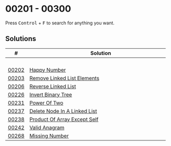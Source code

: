# 00201 - 00300

Press <kbd>Control</kbd> + <kbd>F</kbd> to search for anything you want.

## Solutions
| # | Solution | Topic | Difficulty |
| --- | --- | --- | --- |
| | &emsp;&emsp;&emsp;&emsp;&emsp;&emsp;&emsp;&emsp;&emsp;&emsp;&emsp;&emsp;&emsp;&emsp;&emsp;&emsp;&emsp;&emsp;&emsp;&emsp;&emsp;&emsp;&emsp;&emsp;&emsp;&emsp;&emsp;&emsp; | &emsp;&emsp;&emsp;&emsp;&emsp;&emsp;&emsp;&emsp;&emsp;&emsp; | |  
| [00202](https://leetcode.com/problems/happy-number/) | [Happy Number](00202-happy-number.cpp) | `Hashmap` | Easy |  
| [00203](https://leetcode.com/problems/remove-linked-list-elements/) | [Remove Linked List Elements](00203-remove-linked-list-elements.cpp) | `Linked-List` | Easy |  
| [00206](https://leetcode.com/problems/reverse-linked-list/) | [Reverse Linked List](00206-reverse-linked-list.cpp) | `Linked-List` | Easy |  
| [00226](https://leetcode.com/problems/invert-binary-tree/) | [Invert Binary Tree](00226-invert-binary-tree.cpp) | `Tree` | Easy |  
| [00231](https://leetcode.com/problems/power-of-two/) | [Power Of Two](00231-power-of-two.cpp) | `Bit-Hacks` | Easy |  
| [00237](https://leetcode.com/problems/delete-node-in-a-linked-list/) | [Delete Node In A Linked List](00237-delete-node-in-a-linked-list.cpp) | `Linked-List` | Medium |  
| [00238](https://leetcode.com/problems/product-of-array-except-self/) | [Product Of Array Except Self](00238-product-of-array-except-self.cpp) | `Prefix-Sum` | Medium |  
| [00242](https://leetcode.com/problems/valid-anagram/) | [Valid Anagram](00242-valid-anagram.cpp) | `Hashmap` | Easy |  
| [00268](https://leetcode.com/problems/missing-number/) | [Missing Number](00268-missing-number.cpp) | `Bit-Hacks` | Easy |  
